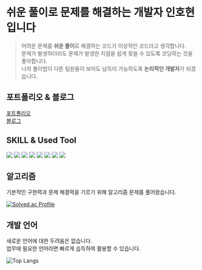 
# 쉬운 풀이로 문제를 해결하는 개발자 인호현입니다
<blockquote>
어려운 문제를 <strong>쉬운 풀이</strong>로 해결하는 코드가 이상적인 코드라고 생각합니다.</br>
문제가 발생하더라도 문제가 발생한 지점을 쉽게 찾을 수 있도록 코딩하는 것을 좋아합니다.</br>
나의 풀이법이 다른 팀원들이 보아도 납득이 가능하도록 <strong>논리적인 개발자</strong>가 되겠습니다.
</blockquote>

## 포트폴리오 & 블로그
<a href="https://url.kr/1n4k6s" target="_blank" rel="noopener noreferrer">포트폴리오</a></br>
<a href="https://ihh4545.tistory.com/" target="_blank" rel="noopener noreferrer">블로그</a>



<h2>SKILL & Used Tool </h2>
<div>
    <img src="https://img.shields.io/badge/Typescript-3178C6?style=for-the-badge&logo=Typescript&logoColor=white"/>
    <img src="https://img.shields.io/badge/javascript-F7DF1E?style=for-the-badge&logo=javascript&logoColor=black">
    <img src="https://img.shields.io/badge/react-61DAFB?style=for-the-badge&logo=react&logoColor=black">
    <img src="https://img.shields.io/badge/Next.js-000000?style=for-the-badge&logo=Next.js&logoColor=white"/>
    <img src="https://img.shields.io/badge/Sass-CC6699?style=for-the-badge&logo=Sass&logoColor=white"/>
    <img src="https://img.shields.io/badge/Tailwind CSS-06B6D4?style=for-the-badge&logo=Tailwind CSS&logoColor=white"/>
  <img src="https://img.shields.io/badge/git-F05032?style=for-the-badge&logo=git&logoColor=white">
  <img src="https://img.shields.io/badge/VSCode-2C2C32.svg?style=for-the-badge&logo=visual-studio-code&logoColor=22ABF3" />&nbsp
  </div>
</a>
</div>


## 알고리즘
기본적인 구현력과 문제 해결력을 기르기 위해 알고리즘 문제를 풀어왔습니다.

[![Solved.ac Profile](http://mazassumnida.wtf/api/v2/generate_badge?boj=inhohyun)](https://solved.ac/inhohyun)


## 개발 언어
새로운 언어에 대한 두려움은 없습니다. </br>업무에 필요한 언어라면 빠르게 습득하여 활용할 수 있습니다.

    
![Top Langs](https://github-readme-stats.vercel.app/api/top-langs/?username=inhohyun&langs_count=6)


